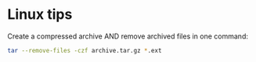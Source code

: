 # Linux tips

Create a compressed archive AND remove archived files in one command:
```sh
tar --remove-files -czf archive.tar.gz *.ext
```
